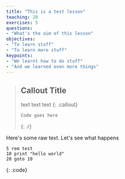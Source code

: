 ```yaml
---
title: "This is a test lesson"
teaching: 20
exercises: 5
questions:
- "What's the aim of this lesson"
objectives:
- "To learn stuff"
- "To learn more stuff"
keypoints:
- "We learnt how to do stuff"
- "And we learned even more things"
---
```


>## Callout Title
>text text
>text
>{: .callout}
>~~~
>Code goes here
>~~~
>{: .r}


Here's some raw text.  Let's see what happens

~~~
5 rem test
10 print "hello world"
20 goto 10
~~~
{: .code}
